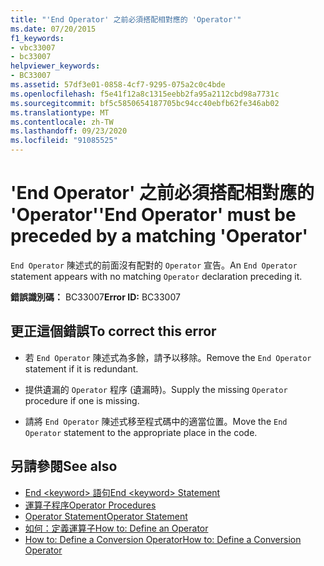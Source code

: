 ```yaml
---
title: "'End Operator' 之前必須搭配相對應的 'Operator'"
ms.date: 07/20/2015
f1_keywords:
- vbc33007
- bc33007
helpviewer_keywords:
- BC33007
ms.assetid: 57df3e01-0858-4cf7-9295-075a2c0c4bde
ms.openlocfilehash: f5e41f12a8c1315eebb2fa95a2112cbd98a7731c
ms.sourcegitcommit: bf5c5850654187705bc94cc40ebfb62fe346ab02
ms.translationtype: MT
ms.contentlocale: zh-TW
ms.lasthandoff: 09/23/2020
ms.locfileid: "91085525"
---
```

# <a name="end-operator-must-be-preceded-by-a-matching-operator"></a><span data-ttu-id="125b2-102">'End Operator' 之前必須搭配相對應的 'Operator'</span><span class="sxs-lookup"><span data-stu-id="125b2-102">'End Operator' must be preceded by a matching 'Operator'</span></span>

<span data-ttu-id="125b2-103">`End Operator` 陳述式的前面沒有配對的 `Operator` 宣告。</span><span class="sxs-lookup"><span data-stu-id="125b2-103">An `End Operator` statement appears with no matching `Operator` declaration preceding it.</span></span>  
  
 <span data-ttu-id="125b2-104">**錯誤識別碼：** BC33007</span><span class="sxs-lookup"><span data-stu-id="125b2-104">**Error ID:** BC33007</span></span>  
  
## <a name="to-correct-this-error"></a><span data-ttu-id="125b2-105">更正這個錯誤</span><span class="sxs-lookup"><span data-stu-id="125b2-105">To correct this error</span></span>  
  
- <span data-ttu-id="125b2-106">若 `End Operator` 陳述式為多餘，請予以移除。</span><span class="sxs-lookup"><span data-stu-id="125b2-106">Remove the `End Operator` statement if it is redundant.</span></span>  
  
- <span data-ttu-id="125b2-107">提供遺漏的 `Operator` 程序 (遺漏時)。</span><span class="sxs-lookup"><span data-stu-id="125b2-107">Supply the missing `Operator` procedure if one is missing.</span></span>  
  
- <span data-ttu-id="125b2-108">請將 `End Operator` 陳述式移至程式碼中的適當位置。</span><span class="sxs-lookup"><span data-stu-id="125b2-108">Move the `End Operator` statement to the appropriate place in the code.</span></span>  
  
## <a name="see-also"></a><span data-ttu-id="125b2-109">另請參閱</span><span class="sxs-lookup"><span data-stu-id="125b2-109">See also</span></span>

- [<span data-ttu-id="125b2-110">End \<keyword> 語句</span><span class="sxs-lookup"><span data-stu-id="125b2-110">End \<keyword> Statement</span></span>](../language-reference/statements/end-keyword-statement.md)
- [<span data-ttu-id="125b2-111">運算子程序</span><span class="sxs-lookup"><span data-stu-id="125b2-111">Operator Procedures</span></span>](../programming-guide/language-features/procedures/operator-procedures.md)
- [<span data-ttu-id="125b2-112">Operator Statement</span><span class="sxs-lookup"><span data-stu-id="125b2-112">Operator Statement</span></span>](../language-reference/statements/operator-statement.md)
- [<span data-ttu-id="125b2-113">如何：定義運算子</span><span class="sxs-lookup"><span data-stu-id="125b2-113">How to: Define an Operator</span></span>](../programming-guide/language-features/procedures/how-to-define-an-operator.md)
- [<span data-ttu-id="125b2-114">How to: Define a Conversion Operator</span><span class="sxs-lookup"><span data-stu-id="125b2-114">How to: Define a Conversion Operator</span></span>](../programming-guide/language-features/procedures/how-to-define-a-conversion-operator.md)

